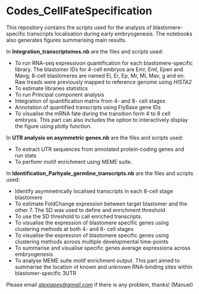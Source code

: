 # Codes_CellFateSpecification
This repository contains the scripts used for the analysis of blastomere-specific transcripts localisation during early embryogenesis. The notebooks also generates figures summarising main results.

In **Integration_transcriptomes.nb** are the files and scripts used:
- To run RNA-seq expressioon quantification for each blastomere-specific library. The blastomer IDs for 4-cell embryos are Emr, Eml, Epen and Mavg; 8-cell blastomeres are named El, Er, Ep, Mr, Ml, Mav, g and en. Raw treads were previously mapped to reference genome using *HISTA2*
- To estimate libraries statistics
- To run Principal component analysis
- Integration of quantification matrix from 4- and 8- cell stages
- Annotation of quantified transcripts using FlyBase gene IDs
- To visualise the mRNA fate during the transition form 4 to 8 cell embryos. This part can also includes the option to interactively display the figure using plotly function.

In **UTR analysis on asymmetric genes.nb** are the files and scripts used:
- To extract UTR sequences from annotated protein-coding genes and run stats
- To perfomr motif enrichment using MEME suite.

In **Identification_Parhyale_germline_transcripts.nb** are the files and scripts used: 
- Identify asymmetrically localised transcripts in each 8-cell stage blastomere
- To estimate FoldChange expression between target blastomer and the other 7. The SD was used to define and enrichment threshold
- To use the SD threshold to call enriched transcripts.
- To visualise the expression of blastomere specific genes using clustering methods at both 4- and 8- cell stages
- To visualise the expression of blastomere specific genes using clustering methods acroos multiple developmental time-points
- To summarise and visualise specific genes average expressiona across embryogenesis
- To analyse MEME suite motif enrichment output. This part aimed to summarise the location ot known and unknown RNA-binding sites within blastomer-specific 3UTR

Please email *alexjapes@gmail.com* if there is any problem, thanks! (Manuel)
